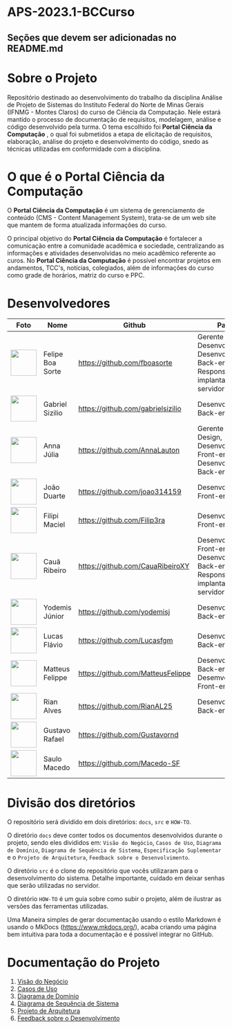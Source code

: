 # APS-2023.1-BCCurso

## Seções que devem ser adicionadas no README.md

# **Sobre o Projeto**

Repositório destinado ao desenvolvimento do trabalho da disciplina Análise de Projeto de Sistemas do Instituto Federal do Norte de Minas Gerais (IFNMG - Montes Claros) do curso de Ciência da Computação. Nele estará mantido o processo de documentação de requisitos, modelagem, análise e código desenvolvido pela turma. O tema escolhido foi **Portal Ciência da Computação** , o qual foi submetidos a etapa de elicitação de requisitos, elaboração, análise do projeto e desenvolvimento do código, snedo as técnicas utilizadas em conformidade com a disciplina.

#  **O que é o Portal Ciência da Computação**

O **Portal Ciência da Computação** é um sistema de gerenciamento de conteúdo (CMS - Content Management System), trata-se de um web site que mantem de forma atualizada informações do curso.

O principal objetivo do **Portal Ciência da Computação** é fortalecer a comunicação entre a comunidade acadêmica e sociedade, centralizando as informações e atividades desenvolvidas no meio acadêmico referente ao curos. No **Portal Ciência da Computação** é possível encontrar projetos em andamentos, TCC's, notícias, colegiados, além de informações do curso como grade de horários, matriz do curso e PPC.

# **Desenvolvedores**

| Foto | Nome | Github | Papel |
| --- | --- | --- | --- |
| <img src="https://github.com/fboasorte.png" width="60px;"/><br /> | Felipe Boa Sorte | https://github.com/fboasorte | Gerente de Desenvolvimento, Desenvolvedor Back-end, Responsável pela implantação do servidor |
| <img src="https://github.com/gabrielsizilio.png" width="60px;"/><br /> | Gabriel Sizilio | https://github.com/gabrielsizilio | Desenvolvedor Back-end |
| <img src="https://github.com/AnnaLauton.png" width="60px;"/><br /> | Anna Júlia | https://github.com/AnnaLauton | Gerente de Design, Desenvolvedor Front-end,  Desenvolvedor Back-end |
| <img src="https://github.com/joao314159.png" width="60px;"/><br /> | João Duarte | https://github.com/joao314159 | Desenvolvedor Front-end |
| <img src="https://github.com/Filip3ra.png" width="60px;"/><br /> | Filipi Maciel  | https://github.com/Filip3ra | Desenvolvedor Front-end |
| <img src="https://github.com/CauaRibeiroXY.png" width="60px;"/><br /> | Cauã Ribeiro  | https://github.com/CauaRibeiroXY | Desenvolvedor Front-end, Desenvolvedor Back-end, Responsável pela implantação do servidor |
| <img src="https://github.com/yodemisj.png" width="60px;"/><br /> | Yodemis Júnior  | https://github.com/yodemisj |  Desenvolvedor Back-end |
| <img src="https://github.com/Lucasfgm.png" width="60px;"/><br /> | Lucas Flávio | https://github.com/Lucasfgm |  Desenvolvedor Back-end |
| <img src="https://github.com/MatteusFelippe.png" width="60px;"/><br /> | Matteus Felippe | https://github.com/MatteusFelippe |  Desenvolvedor Back-end, Desemvolvedor Front-end |
| <img src="https://github.com/RianAL25.png" width="60px;"/><br /> | Rian Alves | https://github.com/RianAL25 |  Desenvolvedor Back-end, Tester |
| <img src="https://github.com/Gustavornd.png" width="60px;"/><br /> | Gustavo Rafael | https://github.com/Gustavornd |  |
| <img src="https://github.com/Macedo-SF.png" width="60px;"/><br /> | Saulo Macedo | https://github.com/Macedo-SF |  |


# **Divisão dos diretórios**

O repositório será dividido em dois diretórios: `docs`, `src` e `HOW-TO`. 

O diretório  `docs` deve conter todos os documentos desenvolvidos durante o projeto, sendo eles divididos em: `Visão do Negócio`, `Casos de Uso`, `Diagrama de Domínio`, `Diagrama de Sequência de Sistema`, `Especificação Suplementar` e o `Projeto de Arquitetura`, `Feedback sobre o Desenvolvimento`. 

O diretório `src` é o clone do repositório que vocês utilizaram para o desenvolvimento do sistema. Detalhe importante, cuidado em deixar senhas que serão utilizadas no servidor. 

O diretório `HOW-TO` é um guia sobre como subir o projeto, além de ilustrar as versões das ferramentas utilizadas. 


Uma Maneira simples de gerar documentação usando o estilo Markdown é usando o MkDocs (https://www.mkdocs.org/), acaba criando uma página bem intuitiva para toda a documentação e é possível integrar no GitHub. 

# Documentação do Projeto

1. [Visão do Negócio](https://github.com/luciofdsantos/APS-2023.1-BCCurso/blob/a344626cfddefdb3d188645fa0c547475ea3b6d8/docs/Visao_do_Negocio.pdf)
2. [Casos de Uso](https://github.com/seu-usuario/seu-repositorio/blob/main/casos_de_uso.md)
3. [Diagrama de Domínio](https://github.com/seu-usuario/seu-repositorio/blob/main/diagrama_de_dominio.md)
4. [Diagrama de Sequência de Sistema](https://github.com/seu-usuario/seu-repositorio/blob/main/diagrama_de_sequencia_de_sistema.md)
5. [Projeto de Arquitetura](https://github.com/seu-usuario/seu-repositorio/blob/main/projeto_de_arquitetura.md)
6. [Feedback sobre o Desenvolvimento](https://github.com/luciofdsantos/APS-2023.1-BCCurso/blob/main/docs/Feedback%20sobre%20o%20Desenvolvimento.md)


